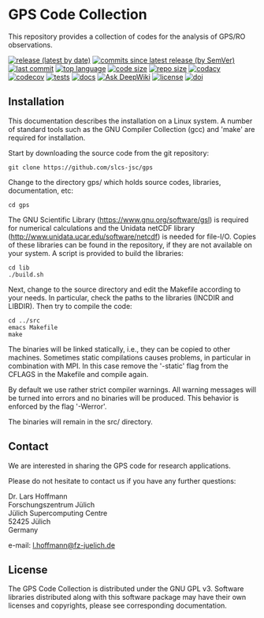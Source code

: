 # GPS Code Collection

This repository provides a collection of codes for the analysis of
GPS/RO observations.

[![release (latest by date)](https://img.shields.io/github/v/release/slcs-jsc/gps)](https://github.com/slcs-jsc/gps/releases)
[![commits since latest release (by SemVer)](https://img.shields.io/github/commits-since/slcs-jsc/gps/latest)](https://github.com/slcs-jsc/gps/commits/master)
[![last commit](https://img.shields.io/github/last-commit/slcs-jsc/gps.svg)](https://github.com/slcs-jsc/gps/commits/master)
[![top language](https://img.shields.io/github/languages/top/slcs-jsc/gps.svg)](https://github.com/slcs-jsc/gps/tree/master/src)
[![code size](https://img.shields.io/github/languages/code-size/slcs-jsc/gps.svg)](https://github.com/slcs-jsc/gps/tree/master/src)
[![repo size](https://img.shields.io/github/repo-size/slcs-jsc/gps.svg)](https://github.com/slcs-jsc/gps/tree/master/src)
[![codacy](https://api.codacy.com/project/badge/Grade/a9de7b2239f843b884d2a4eb583726c9)](https://app.codacy.com/gh/slcs-jsc/gps?utm_source=github.com&utm_medium=referral&utm_content=slcs-jsc/gps&utm_campaign=Badge_Grade_Settings)
[![codecov](https://codecov.io/gh/slcs-jsc/gps/branch/master/graph/badge.svg?token=4X6IEHWUBJ)](https://codecov.io/gh/slcs-jsc/gps)
[![tests](https://img.shields.io/github/actions/workflow/status/slcs-jsc/gps/tests.yml?branch=master&label=tests)](https://github.com/slcs-jsc/gps/actions)
[![docs](https://img.shields.io/github/actions/workflow/status/slcs-jsc/gps/docs.yml?branch=master&label=docs)](https://slcs-jsc.github.io/gps)
[![Ask DeepWiki](https://deepwiki.com/badge.svg)](https://deepwiki.com/slcs-jsc/gps)
[![license](https://img.shields.io/github/license/slcs-jsc/gps.svg)](https://github.com/slcs-jsc/gps/blob/master/COPYING)
[![doi](https://zenodo.org/badge/DOI/10.5281/zenodo.15867927.svg)](https://doi.org/10.5281/zenodo.15867927)

## Installation

This documentation describes the installation on a Linux system.
A number of standard tools such as the GNU Compiler Collection (gcc)
and 'make' are required for installation.

Start by downloading the source code from the git repository:

    git clone https://github.com/slcs-jsc/gps

Change to the directory gps/ which holds source codes,
libraries, documentation, etc:

    cd gps

The GNU Scientific Library (https://www.gnu.org/software/gsl)
is required for numerical calculations and the Unidata netCDF library
(http://www.unidata.ucar.edu/software/netcdf) is needed for file-I/O.
Copies of these libraries can be found in the repository, if they are
not available on your system. A script is provided to build the libraries:

    cd lib
    ./build.sh

Next, change to the source directory and edit the Makefile according to
your needs. In particular, check the paths to the libraries
(INCDIR and LIBDIR). Then try to compile the code:

    cd ../src
    emacs Makefile
    make

The binaries will be linked statically, i.e., they can be copied to other
machines. Sometimes static compilations causes problems, in particular in
combination with MPI. In this case remove the '-static' flag from the
CFLAGS in the Makefile and compile again.

By default we use rather strict compiler warnings.
All warning messages will be turned into errors and no binaries will be
produced. This behavior is enforced by the flag '-Werror'.

The binaries will remain in the src/ directory.

## Contact

We are interested in sharing the GPS code for research applications.

Please do not hesitate to contact us if you have any further questions:

Dr. Lars Hoffmann  
Forschungszentrum Jülich  
Jülich Supercomputing Centre  
52425 Jülich  
Germany  

e-mail: l.hoffmann@fz-juelich.de

## License

The GPS Code Collection is distributed under the GNU GPL v3.
Software libraries distributed along with this software package may have
their own licenses and copyrights, please see corresponding documentation.
